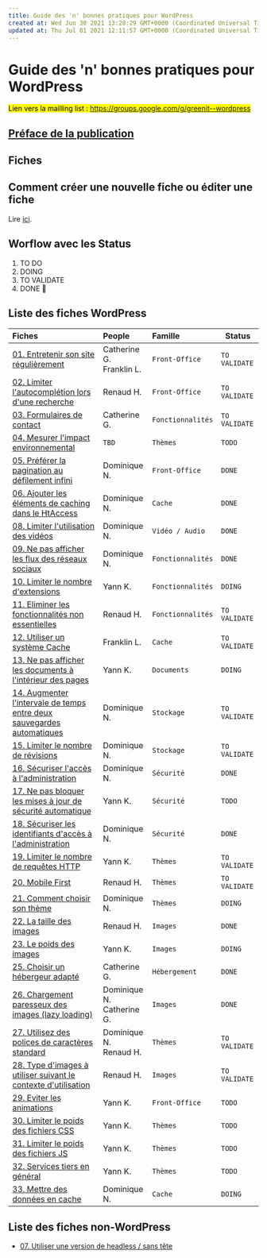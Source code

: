```yaml
---
title: Guide des 'n' bonnes pratiques pour WordPress
created at: Wed Jun 30 2021 13:28:29 GMT+0000 (Coordinated Universal Time)
updated at: Thu Jul 01 2021 12:11:57 GMT+0000 (Coordinated Universal Time)
---
```


# Guide des 'n' bonnes pratiques pour WordPress

<mark>Lien vers la mailling list : <https://groups.google.com/g/greenit--wordpress></mark>

## [Préface de la publication](./fiches/0.%20Pr%C3%A9face.md)

## Fiches

## Comment créer une nouvelle fiche ou éditer une fiche

Lire [ici](./template/README.md).

## Worflow avec les Status

1. TO DO
2. DOING
3. TO VALIDATE
4. DONE 🚀

## Liste des fiches WordPress

| Fiches                                                                                                                                                                       | People                       | Famille           | Status        |
| :--------------------------------------------------------------------------------------------------------------------------------------------------------------------------- | :--------------------------- | :---------------- | ------------- |
| [01. Entretenir son site régulièrement](./fiches/01.%20Entretenir%20son%20site%20r%C3%A9guli%C3%A8rement.md)                                                                 | Catherine G. <br>Franklin L. | `Front-Office`    | `TO VALIDATE` |
| [02. Limiter l'autocomplétion lors d'une recherche](./fiches/02.%20Limiter%20l'autocompl%C3%A9tion%20lors%20d'une%20recherche.md)                                            | Renaud H.                    | `Front-Office`    | `TO VALIDATE` |
| [03. Formulaires de contact](./fiches/03.%20Formulaires%20de%20contact.md)                                                                                                   | Catherine G.                 | `Fonctionnalités` | `TO VALIDATE` |
| [04. Mesurer l'impact environnemental](./fiches/04.%20Mesurer%20l'impact%20environnemental.md)                                                                               | `TBD`                        | `Thèmes`          | `TODO`        |
| [05. Préférer la pagination au défilement infini](./fiches/05.%20Pr%C3%A9f%C3%A9rer%20la%20pagination%20au%20d%C3%A9filement%20infini.md)                                    | Dominique N.                 | `Front-Office`    | `DONE`        |
| [06. Ajouter les éléments de caching dans le HtAccess](./fiches/06.%20Ajouter%20les%20%C3%A9l%C3%A9ments%20de%20caching%20dans%20le%20HtAccess.md)                           | Dominique N.                 | `Cache`           | `DONE`        |
| [08. Limiter l'utilisation des vidéos](./fiches/08.%20Limiter%20l'utilisation%20des%20vid%C3%A9os.md)                                                                        | Dominique N.                 | `Vidéo / Audio`   | `DONE`        |
| [09. Ne pas afficher les flux des réseaux sociaux](./fiches/09.%20Ne%20pas%20afficher%20les%20flux%20des%20r%C3%A9seaux%20sociaux.md)                                        | Dominique N.                 | `Fonctionnalités` | `DONE`        |
| [10. Limiter le nombre d'extensions](./fiches/10.%20Limiter%20le%20nombre%20d'extensions.md)                                                                                 | Yann K.                      | `Fonctionnalités` | `DOING`       |
| [11. Eliminer les fonctionnalités non essentielles](./fiches/11.%20Eliminer%20les%20fonctionnalit%C3%A9s%20non%20essentielles.md)                                            | Renaud H.                    | `Fonctionnalités` | `TO VALIDATE` |
| [12. Utiliser un système Cache](./fiches/12.%20Utiliser%20un%20syst%C3%A8me%20Cache.md)                                                                                      | Franklin L.                  | `Cache`           | `TO VALIDATE` |
| [13. Ne pas afficher les documents à l'intérieur des pages](./fiches/13.%20Ne%20pas%20afficher%20les%20documents%20%C3%A0%20l'int%C3%A9rieur%20des%20pages.md)               | Yann K.                      | `Documents`       | `DOING`       |
| [14. Augmenter l'intervale de temps entre deux sauvegardes automatiques](./fiches/14.%20Augmenter%20l'intervale%20de%20temps%20entre%20deux%20sauvegardes%20automatiques.md) | Dominique N.                 | `Stockage`        | `TO VALIDATE` |
| [15. Limiter le nombre de révisions](./fiches/15.%20Limiter%20le%20nombre%20de%20r%C3%A9visions.md)                                                                          | Dominique N.                 | `Stockage`        | `TO VALIDATE` |
| [16. Sécuriser l'accès à l'administration](./fiches/16.%20S%C3%A9curiser%20l'acc%C3%A8s%20%C3%A0%20l'administration.md)                                                      | Dominique N.                 | `Sécurité`        | `DONE`        |
| [17. Ne pas bloquer les mises à jour de sécurité automatique](./fiches/17.%20Ne%20pas%20bloquer%20les%20mises%20%C3%A0%20jour%20de%20s%C3%A9curit%C3%A9%20automatique.md)    | Yann K.                      | `Sécurité`        | `TODO`        |
| [18. Sécuriser les identifiants d'accès à l'administration](./fiches/18.%20S%C3%A9curiser%20les%20identifiants%20d'acc%C3%A8s%20%C3%A0%20l'administration.md)                | Dominique N.                 | `Sécurité`        | `DONE`        |
| [19. Limiter le nombre de requêtes HTTP](./fiches/19.%20Limiter%20le%20nombre%20de%20requ%C3%AAtes%20HTTP.md)                                                                | Yann K.                      | `Thèmes`          | `TO VALIDATE` |
| [20. Mobile First](./fiches/20.%20Mobile%20First.md)                                                                                                                         | Renaud H.                    | `Thèmes`          | `TO VALIDATE` |
| [21. Comment choisir son thème](./fiches/21.%20Comment%20choisir%20son%20th%C3%A8me_.md)                                                                                     | Dominique N.                 | `Thèmes`          | `DOING`       |
| [22. La taille des images](./fiches/22.%20La%20taille%20des%20images.md)                                                                                                     | Renaud H.                    | `Images`          | `DONE`        |
| [23. Le poids des images](./fiches/23.%20Le%20poids%20des%20images.md)                                                                                                       | Yann K.                      | `Images`          | `DOING`       |
| [25. Choisir un hébergeur adapté](./fiches/25.%20Choisir%20un%20h%C3%A9bergeur%20adapt%C3%A9.md)                                                                             | Catherine G.                 | `Hébergement`     | `DONE`        |
| [26. Chargement paresseux des images (lazy loading)](<./fiches/26.%20Chargement%20paresseux%20des%20images%20(lazy%20loading).md>)                                           | Dominique N.<br>Catherine G. | `Images`          | `DONE`        |
| [27. Utilisez des polices de caractères standard](./fiches/27.%20Utilisez%20des%20polices%20de%20caract%C3%A8res%20standard.md)                                              | Dominique N.<br>Renaud H.    | `Thèmes`          | `TO VALIDATE` |
| [28. Type d'images à utiliser suivant le contexte d'utilisation](./fiches/28.%20Type%20d'images%20%C3%A0%20utiliser%20suivant%20le%20contexte%20d'utilisation.md)            | Renaud H.                    | `Images`          | `TO VALIDATE` |
| [29. Eviter les animations](./fiches/29.%20Eviter%20les%20animations.md)                                                                                                     | Yann K.                      | `Front-Office`    | `TODO`        |
| [30. Limiter le poids des fichiers CSS](./fiches/30.%20Limiter%20le%20poids%20des%20fichiers%20CSS.md)                                                                       | Yann K.                      | `Thèmes`          | `TODO`        |
| [31. Limiter le poids des fichiers JS](./fiches/31.%20Limiter%20le%20poids%20des%20fichiers%20JS.md)                                                                         | Yann K.                      | `Thèmes`          | `TODO`        |
| [32. Services tiers en général](./fiches/32.%20Services%20tiers%20en%20g%C3%A9n%C3%A9ral.md)                                                                                 | Yann K.                      | `Thèmes`          | `TODO`        |
| [33. Mettre des données en cache](./fiches/33.%20Mettre%20des%20donn%C3%A9es%20en%20cache.md)                                                                                | Dominique N.                 | `Cache`           | `DOING`       |

## Liste des fiches non-WordPress

- [07. Utiliser une version de headless / sans tête](./fiches/07.%20Utiliser%20une%20version%20de%20headless%20_%20sans%20t%C3%AAte.md)
